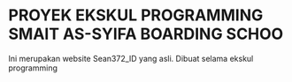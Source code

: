 # PROYEK EKSKUL PROGRAMMING SMAIT AS-SYIFA BOARDING SCHOO

Ini merupakan website Sean372_ID yang asli. Dibuat selama ekskul programming